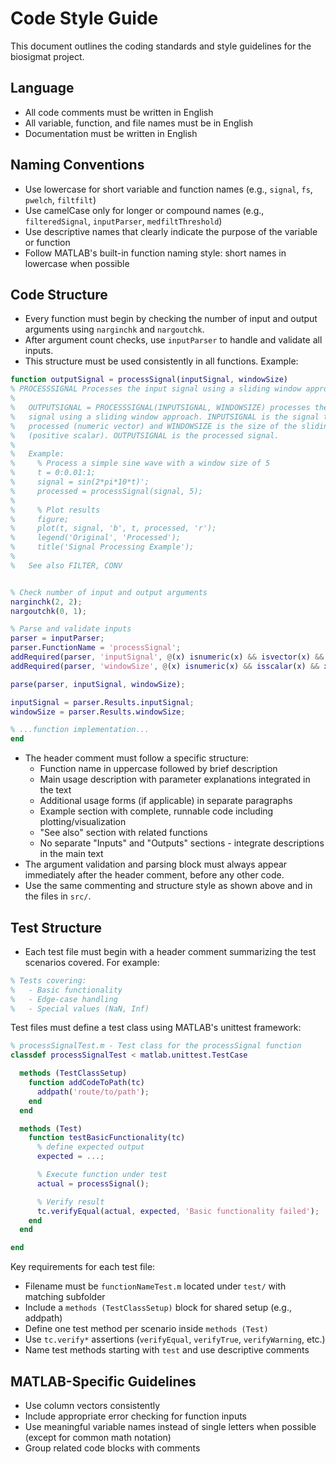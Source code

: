 # Code Style Guide

This document outlines the coding standards and style guidelines for the biosigmat project.

## Language

- All code comments must be written in English
- All variable, function, and file names must be in English
- Documentation must be written in English

## Naming Conventions

- Use lowercase for short variable and function names (e.g., `signal`, `fs`, `pwelch`, `filtfilt`)
- Use camelCase only for longer or compound names (e.g., `filteredSignal`, `inputParser`, `medfiltThreshold`)
- Use descriptive names that clearly indicate the purpose of the variable or function
- Follow MATLAB's built-in function naming style: short names in lowercase when possible

## Code Structure

- Every function must begin by checking the number of input and output arguments using `narginchk` and `nargoutchk`.
- After argument count checks, use `inputParser` to handle and validate all inputs.
- This structure must be used consistently in all functions. Example:

```matlab
function outputSignal = processSignal(inputSignal, windowSize)
% PROCESSSIGNAL Processes the input signal using a sliding window approach.
%
%   OUTPUTSIGNAL = PROCESSSIGNAL(INPUTSIGNAL, WINDOWSIZE) processes the input
%   signal using a sliding window approach. INPUTSIGNAL is the signal to be
%   processed (numeric vector) and WINDOWSIZE is the size of the sliding window
%   (positive scalar). OUTPUTSIGNAL is the processed signal.
%
%   Example:
%     % Process a simple sine wave with a window size of 5
%     t = 0:0.01:1;
%     signal = sin(2*pi*10*t)';
%     processed = processSignal(signal, 5);
%     
%     % Plot results
%     figure;
%     plot(t, signal, 'b', t, processed, 'r');
%     legend('Original', 'Processed');
%     title('Signal Processing Example');
%
%   See also FILTER, CONV


% Check number of input and output arguments
narginchk(2, 2);
nargoutchk(0, 1);

% Parse and validate inputs
parser = inputParser;
parser.FunctionName = 'processSignal';
addRequired(parser, 'inputSignal', @(x) isnumeric(x) && isvector(x) && ~isempty(x));
addRequired(parser, 'windowSize', @(x) isnumeric(x) && isscalar(x) && x > 0);

parse(parser, inputSignal, windowSize);

inputSignal = parser.Results.inputSignal;
windowSize = parser.Results.windowSize;

% ...function implementation...
end
```

- The header comment must follow a specific structure:
  - Function name in uppercase followed by brief description
  - Main usage description with parameter explanations integrated in the text
  - Additional usage forms (if applicable) in separate paragraphs
  - Example section with complete, runnable code including plotting/visualization
  - "See also" section with related functions
  - No separate "Inputs" and "Outputs" sections - integrate descriptions in the main text
- The argument validation and parsing block must always appear immediately after the header comment, before any other code.
- Use the same commenting and structure style as shown above and in the files in `src/`.

## Test Structure

- Each test file must begin with a header comment summarizing the test scenarios covered. For example:

```matlab
% Tests covering:
%   - Basic functionality
%   - Edge-case handling
%   - Special values (NaN, Inf)
```

Test files must define a test class using MATLAB's unittest framework:

```matlab
% processSignalTest.m - Test class for the processSignal function
classdef processSignalTest < matlab.unittest.TestCase

  methods (TestClassSetup)
    function addCodeToPath(tc)
      addpath('route/to/path');
    end
  end

  methods (Test)
    function testBasicFunctionality(tc)
      % define expected output
      expected = ...;

      % Execute function under test
      actual = processSignal();

      % Verify result
      tc.verifyEqual(actual, expected, 'Basic functionality failed');
    end
  end

end
```

Key requirements for each test file:

- Filename must be `functionNameTest.m` located under `test/` with matching subfolder
- Include a `methods (TestClassSetup)` block for shared setup (e.g., addpath)
- Define one test method per scenario inside `methods (Test)`
- Use `tc.verify*` assertions (`verifyEqual`, `verifyTrue`, `verifyWarning`, etc.)
- Name test methods starting with `test` and use descriptive comments

## MATLAB-Specific Guidelines

- Use column vectors consistently
- Include appropriate error checking for function inputs
- Use meaningful variable names instead of single letters when possible (except for common math notation)
- Group related code blocks with comments
